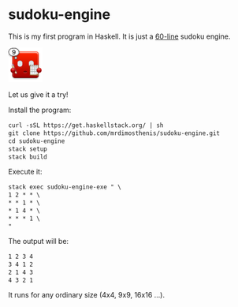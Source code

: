 # sudoku-engine

This is my first program in Haskell. It is just a [60-line](https://github.com/mrdimosthenis/sudoku-engine/blob/master/src/Traverse.hs) sudoku engine.

![Logo](https://github.com/mrdimosthenis/sudoku-engine/blob/master/icon.png)

Let us give it a try!

Install the program:
```
curl -sSL https://get.haskellstack.org/ | sh
git clone https://github.com/mrdimosthenis/sudoku-engine.git
cd sudoku-engine
stack setup
stack build
```

Execute it:
```
stack exec sudoku-engine-exe " \
1 2 * * \
* * 1 * \
* 1 4 * \
* * * 1 \
"
```

The output will be:
```
1 2 3 4
3 4 1 2
2 1 4 3
4 3 2 1
```

It runs for any ordinary size (4x4, 9x9, 16x16 ...).